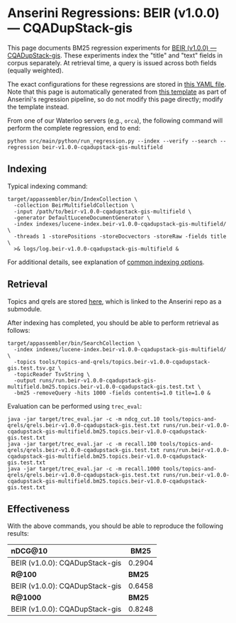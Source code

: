 # Anserini Regressions: BEIR (v1.0.0) &mdash; CQADupStack-gis

This page documents BM25 regression experiments for [BEIR (v1.0.0) &mdash; CQADupStack-gis](http://beir.ai/).
These experiments index the "title" and "text" fields in corpus separately.
At retrieval time, a query is issued across both fields (equally weighted).

The exact configurations for these regressions are stored in [this YAML file](../../src/main/resources/regression/beir-v1.0.0-cqadupstack-gis-multifield.yaml).
Note that this page is automatically generated from [this template](../../src/main/resources/docgen/templates/beir-v1.0.0-cqadupstack-gis-multifield.template) as part of Anserini's regression pipeline, so do not modify this page directly; modify the template instead.

From one of our Waterloo servers (e.g., `orca`), the following command will perform the complete regression, end to end:

```
python src/main/python/run_regression.py --index --verify --search --regression beir-v1.0.0-cqadupstack-gis-multifield
```

## Indexing

Typical indexing command:

```
target/appassembler/bin/IndexCollection \
  -collection BeirMultifieldCollection \
  -input /path/to/beir-v1.0.0-cqadupstack-gis-multifield \
  -generator DefaultLuceneDocumentGenerator \
  -index indexes/lucene-index.beir-v1.0.0-cqadupstack-gis-multifield/ \
  -threads 1 -storePositions -storeDocvectors -storeRaw -fields title \
  >& logs/log.beir-v1.0.0-cqadupstack-gis-multifield &
```

For additional details, see explanation of [common indexing options](../../docs/common-indexing-options.md).

## Retrieval

Topics and qrels are stored [here](https://github.com/castorini/anserini-tools/tree/master/topics-and-qrels), which is linked to the Anserini repo as a submodule.

After indexing has completed, you should be able to perform retrieval as follows:

```
target/appassembler/bin/SearchCollection \
  -index indexes/lucene-index.beir-v1.0.0-cqadupstack-gis-multifield/ \
  -topics tools/topics-and-qrels/topics.beir-v1.0.0-cqadupstack-gis.test.tsv.gz \
  -topicReader TsvString \
  -output runs/run.beir-v1.0.0-cqadupstack-gis-multifield.bm25.topics.beir-v1.0.0-cqadupstack-gis.test.txt \
  -bm25 -removeQuery -hits 1000 -fields contents=1.0 title=1.0 &
```

Evaluation can be performed using `trec_eval`:

```
java -jar target/trec_eval.jar -c -m ndcg_cut.10 tools/topics-and-qrels/qrels.beir-v1.0.0-cqadupstack-gis.test.txt runs/run.beir-v1.0.0-cqadupstack-gis-multifield.bm25.topics.beir-v1.0.0-cqadupstack-gis.test.txt
java -jar target/trec_eval.jar -c -m recall.100 tools/topics-and-qrels/qrels.beir-v1.0.0-cqadupstack-gis.test.txt runs/run.beir-v1.0.0-cqadupstack-gis-multifield.bm25.topics.beir-v1.0.0-cqadupstack-gis.test.txt
java -jar target/trec_eval.jar -c -m recall.1000 tools/topics-and-qrels/qrels.beir-v1.0.0-cqadupstack-gis.test.txt runs/run.beir-v1.0.0-cqadupstack-gis-multifield.bm25.topics.beir-v1.0.0-cqadupstack-gis.test.txt
```

## Effectiveness

With the above commands, you should be able to reproduce the following results:

| **nDCG@10**                                                                                                  | **BM25**  |
|:-------------------------------------------------------------------------------------------------------------|-----------|
| BEIR (v1.0.0): CQADupStack-gis                                                                               | 0.2904    |
| **R@100**                                                                                                    | **BM25**  |
| BEIR (v1.0.0): CQADupStack-gis                                                                               | 0.6458    |
| **R@1000**                                                                                                   | **BM25**  |
| BEIR (v1.0.0): CQADupStack-gis                                                                               | 0.8248    |
